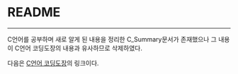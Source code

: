 # README

--------------

C언어를 공부하며 새로 알게 된 내용을 정리한 C_Summary문서가 존재했으나 그 내용이 C언어 코딩도장의 내용과 유사하므로 삭제하였다.

다음은 [C언어 코딩도장](https://dojang.io/course/view.php?id=2, "C언어 코딩도장 온라인 링크")의 링크이다.
